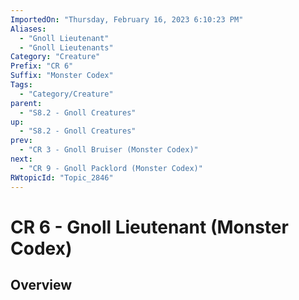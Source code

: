 ```yaml
---
ImportedOn: "Thursday, February 16, 2023 6:10:23 PM"
Aliases:
  - "Gnoll Lieutenant"
  - "Gnoll Lieutenants"
Category: "Creature"
Prefix: "CR 6"
Suffix: "Monster Codex"
Tags:
  - "Category/Creature"
parent:
  - "S8.2 - Gnoll Creatures"
up:
  - "S8.2 - Gnoll Creatures"
prev:
  - "CR 3 - Gnoll Bruiser (Monster Codex)"
next:
  - "CR 9 - Gnoll Packlord (Monster Codex)"
RWtopicId: "Topic_2846"
---
```

# CR 6 - Gnoll Lieutenant (Monster Codex)
## Overview
